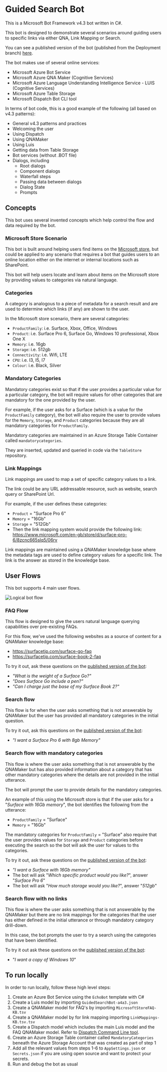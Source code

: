 # Guided Search Bot
This is a Microsoft Bot Framework v4.3 bot written in C#.

This bot is designed to demonstrate several scenarios around guiding users to specific links via either QNA, Link Mapping or Search. 

You can see a published version of the bot (published from the Deployment branch) [here](https://webchat.botframework.com/embed/GuidedSearchBot?s=LIgAt-fF7DE.RMxLyIXpOx52dMFJJB0MjJGrUXM4y68od_Qh7vIxtpA).

The bot makes use of several online services:

* Microsoft Azure Bot Service
* Microsoft Azure QNA Maker (Cognitive Services)
* Microsoft Azure Language Understanding Intelligence Service - LUIS (Cognitive Services)
* Microsoft Azure Table Storage
* Microsoft Dispatch Bot CLI tool

In terms of bot code, this is a good example of the following (all based on v4.3 patterns):

* General v4.3 patterns and practices
* Welcoming the user
* Using Dispatch
* Using QNAMaker
* Using Luis
* Getting data from Table Storage
* Bot services (without .BOT file)
* Dialogs, including
  * Root dialogs
  * Component dialogs
  * Waterfall steps
  * Passing data between dialogs
  * Dialog State
  * Prompts

## Concepts

This bot uses several invented concepts which help control the flow and data required by the bot. 

### Microsoft Store Scenario

This bot is built around helping users find items on the [Microsoft store](https://www.microsoft.com/en-gb/store/b/home), but could be applied to any scenario that requires a bot that guides users to an online location either on the internet or internal locations such as SharePoint.

This bot will help users locate and learn about items on the Microsoft store by providing values to categories via natural language. 

### Categories

A category is analogous to a piece of metadata for a search result and are used to determine which links (if any) are shown to the user.

In the Microsoft store scenario, there are several categories:

* `ProductFamily`: i.e. Surface, Xbox, Office, Windows
* `Product`: i.e. Surface Pro 6, Surface Go, Windows 10 professional, Xbox One X
* `Memory`: i.e. 16gb
* `Storage`: i.e. 512gb
* `Connectivity`: i.e. Wifi, LTE
* `CPU`: i.e. I3, I5, I7
* `Colour`: i.e. Black, Silver

### Mandatory Categories

Mandatory categories exist so that if the user provides a particular value for a particular category, the bot will require values for other categories that are mandatory for the one provided by the user.

For example, if the user asks for a Surface (which is a value for the `ProductFamily` category), the bot will also require the user to provide values for the `Memory`, `Storage`, and `Product` categories because they are all mandatory categories for `ProductFamily`.

Mandatory categories are maintained in an Azure Storage Table Container called `mandatorycategories`. 

They are inserted, updated and queried in code via the `TableStore` repository.

### Link Mappings

Link mappings are used to map a set of specific category values to a link. 

The link could be any URL addressable resource, such as website, search query or SharePoint Url.

For example, if the user defines these categories:

* `Product` = "Surface Pro 6"
* `Memory` = "16Gb"
* `Storage` = "512Gb"
* Then the link mapping system would provide the following link: https://www.microsoft.com/en-gb/store/d/surface-pro-6/8zcnc665slq5/06rv

Link mappings are maintained using a QNAMaker knowledge base where the metadata tags are used to define category values for a specific link. The link is the answer as stored in the knowledge base.

## User Flows

This bot supports 4 main user flows.

![Logical bot flow](https://raw.githubusercontent.com/martinkearn/Bot-Guided-Search/master/docs/Bot%20Flow.JPG?token=ACTI5r7Tb4HBZUTAjiFzdoy7pNUIVjylks5cpdIFwA%3D%3D)

### FAQ Flow

This flow is designed to give the users natural language querying capabilities over pre-existing FAQs. 

For this flow, we've used the following websites as a source of content for a QNAMaker knowledge base:

- <https://surfacetip.com/surface-go-faq> 
- <https://surfacetip.com/surface-book-2-faq> 

To try it out, ask these questions on the [published version of the bot](https://webchat.botframework.com/embed/GuidedSearchBot?s=LIgAt-fF7DE.RMxLyIXpOx52dMFJJB0MjJGrUXM4y68od_Qh7vIxtpA):

- *"What is the weight of a Surface Go?"*
- *"Does Surface Go include a pen?"*
- *"Can I charge just the base of my Surface Book 2?"*

### Search flow

This flow is for when the user asks something that is not answerable by QNAMaker but the user has provided all mandatory categories in the initial question.

To try it out, ask this questions on the [published version of the bot](https://webchat.botframework.com/embed/GuidedSearchBot?s=LIgAt-fF7DE.RMxLyIXpOx52dMFJJB0MjJGrUXM4y68od_Qh7vIxtpA):

* *"I want a Surface Pro 6 with 8gb Memory"*

### Search flow with mandatory categories

This flow is where the user asks something that is not answerable by the QNAMaker but has also provided information about a category that has other mandatory categories where the details are not provided in the initial utterance.

The bot will prompt the user to provide details for the mandatory categories.

An example of this using the Microsoft store is that if the user asks for a "*Surface with 16Gb memory*", the bot identifies the following from the utterance:

- `ProductFamily` = "Surface"
- `Memory` = "16Gb"

The mandatory categories for `ProductFamily` = "Surface" also require that the user provides values for `Storage` and `Product` categories before executing the search so the bot will ask the user for values to ths categories.

To try it out, ask these questions on the [published version of the bot](https://webchat.botframework.com/embed/GuidedSearchBot?s=LIgAt-fF7DE.RMxLyIXpOx52dMFJJB0MjJGrUXM4y68od_Qh7vIxtpA):

- *"I want a Surface with 16Gb memory"*
- The bot will ask "*Which specific product would you like?*", answer "*Surface Pro 6*"
- The bot will ask "*How much storage would you like?*", answer "*512gb*"

### Search flow with no links

This flow is where the user asks something that is not answerable by the QNAMaker but there are no link mappings for the categories that the user has either defined in the initial utterance or through mandatory category drill-down.

In this case, the bot prompts the user to try a search using the categories that have been identified.

To try it out ask these questions on the [published version of the bot](https://webchat.botframework.com/embed/GuidedSearchBot?s=LIgAt-fF7DE.RMxLyIXpOx52dMFJJB0MjJGrUXM4y68od_Qh7vIxtpA):

* "*I want a copy of Windows 10*"

## To run locally

In order to run locally, follow these high level steps:

1. Create an Azure Bot Service using the `EchoBot` template with C#
2. Create a Luis model by importing `GuidedSearchBot-a4a3.json`
3. Create a QNAMaker model for FAQ's by importing `MicrosoftStoreFAQ-KB.tsv`
4. Create a QNAMaker model by for link mapping importing `LinkMappings-KB.tsv.tsv`
5. Create a Dispatch model which includes the main Luis model and the FAQ QNAMaker model. Refer to [Dispatch Command Line tool](https://github.com/Microsoft/botbuilder-tools/tree/master/packages/Dispatch).
6. Create an Azure Storage Table container called `MandatoryCategories` beneath the Azure Storage Account that was created as part of step 1
7. Add all the relevant values from steps 1-6 to `AppSettings.json` or `Secrets.json` if you are using open source and want to protect your secrets.
8. Run and debug the bot as usual
